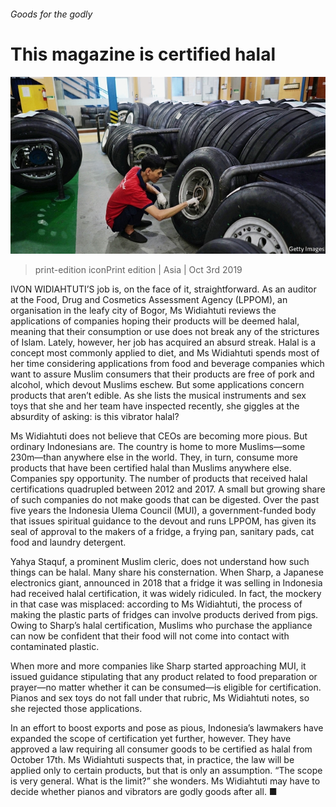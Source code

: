 ###### Goods for the godly

# This magazine is certified halal 

![image](images/20191005_ASP001_0.jpg) 

> print-edition iconPrint edition | Asia | Oct 3rd 2019 

IVON WIDIAHTUTI’S job is, on the face of it, straightforward. As an auditor at the Food, Drug and Cosmetics Assessment Agency (LPPOM), an organisation in the leafy city of Bogor, Ms Widiahtuti reviews the applications of companies hoping their products will be deemed halal, meaning that their consumption or use does not break any of the strictures of Islam. Lately, however, her job has acquired an absurd streak. Halal is a concept most commonly applied to diet, and Ms Widiahtuti spends most of her time considering applications from food and beverage companies which want to assure Muslim consumers that their products are free of pork and alcohol, which devout Muslims eschew. But some applications concern products that aren’t edible. As she lists the musical instruments and sex toys that she and her team have inspected recently, she giggles at the absurdity of asking: is this vibrator halal? 

Ms Widiahtuti does not believe that CEOs are becoming more pious. But ordinary Indonesians are. The country is home to more Muslims—some 230m—than anywhere else in the world. They, in turn, consume more products that have been certified halal than Muslims anywhere else. Companies spy opportunity. The number of products that received halal certifications quadrupled between 2012 and 2017. A small but growing share of such companies do not make goods that can be digested. Over the past five years the Indonesia Ulema Council (MUI), a government-funded body that issues spiritual guidance to the devout and runs LPPOM, has given its seal of approval to the makers of a fridge, a frying pan, sanitary pads, cat food and laundry detergent. 

Yahya Staquf, a prominent Muslim cleric, does not understand how such things can be halal. Many share his consternation. When Sharp, a Japanese electronics giant, announced in 2018 that a fridge it was selling in Indonesia had received halal certification, it was widely ridiculed. In fact, the mockery in that case was misplaced: according to Ms Widiahtuti, the process of making the plastic parts of fridges can involve products derived from pigs. Owing to Sharp’s halal certification, Muslims who purchase the appliance can now be confident that their food will not come into contact with contaminated plastic. 

When more and more companies like Sharp started approaching MUI, it issued guidance stipulating that any product related to food preparation or prayer—no matter whether it can be consumed—is eligible for certification. Pianos and sex toys do not fall under that rubric, Ms Widiahtuti notes, so she rejected those applications. 

In an effort to boost exports and pose as pious, Indonesia’s lawmakers have expanded the scope of certification yet further, however. They have approved a law requiring all consumer goods to be certified as halal from October 17th. Ms Widiahtuti suspects that, in practice, the law will be applied only to certain products, but that is only an assumption. “The scope is very general. What is the limit?” she wonders. Ms Widiahtuti may have to decide whether pianos and vibrators are godly goods after all. ■ 

